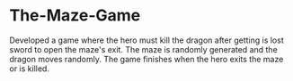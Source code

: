 # The-Maze-Game
Developed a game where the hero must kill the dragon after getting is lost sword to open the maze's exit. The maze is randomly generated and the dragon moves randomly. The game finishes when the hero exits the maze or is killed.
